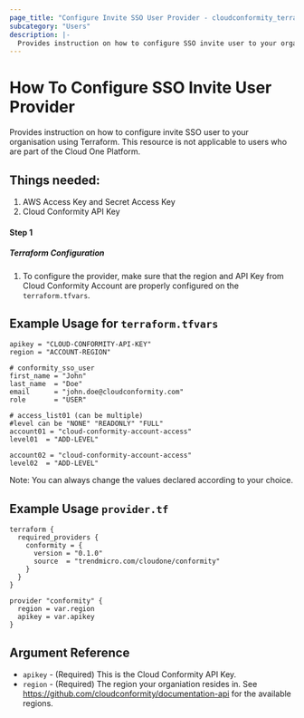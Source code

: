 ```yaml
---
page_title: "Configure Invite SSO User Provider - cloudconformity_terraform"
subcategory: "Users"
description: |-
  Provides instruction on how to configure SSO invite user to your organisation using Terraform. This resource is not applicable to users who are part of the Cloud One Platform.
---
```


# How To Configure SSO Invite User Provider
Provides instruction on how to configure invite SSO user to your organisation using Terraform. This resource is not applicable to users who are part of the Cloud One Platform.

## Things needed:
1. AWS Access Key and Secret Access Key
2. Cloud Conformity API Key

#### Step 1

##### Terraform Configuration

1. To configure the provider, make sure that the region and API Key from Cloud Conformity Account are properly configured on the `terraform.tfvars`.

## Example Usage for `terraform.tfvars`
```
apikey = "CLOUD-CONFORMITY-API-KEY"
region = "ACCOUNT-REGION"

# conformity_sso_user
first_name = "John"
last_name  = "Doe"
email      = "john.doe@cloudconformity.com"
role       = "USER"

# access_list01 (can be multiple)
#level can be "NONE" "READONLY" "FULL"
account01 = "cloud-conformity-account-access"
level01  = "ADD-LEVEL"

account02 = "cloud-conformity-account-access"
level02  = "ADD-LEVEL"
```
Note: You can always change the values declared according to your choice.

## Example Usage `provider.tf`
```hcl
terraform {
  required_providers {
    conformity = {
      version = "0.1.0"
      source  = "trendmicro.com/cloudone/conformity"
    }
  }
}

provider "conformity" {
  region = var.region
  apikey = var.apikey
}
```

## Argument Reference
 - `apikey` - (Required) This is the Cloud Conformity API Key. 
 - `region` - (Required) The region your organiation resides in. See https://github.com/cloudconformity/documentation-api for the available regions.